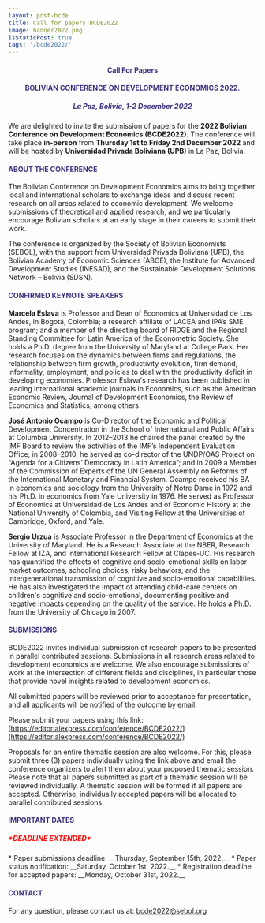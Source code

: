 ```yaml
---
layout: post-bcde
title: Call for papers BCDE2022
image: banner2022.png
isStaticPost: true
tags: '/bcde2022/'
---
```


<center><h4 style="color:#3C327C;"> <b>Call For Papers</b> </h4></center>
<center><h4 style="color:#3C327C;"> <b>BOLIVIAN CONFERENCE ON DEVELOPMENT ECONOMICS 2022.</b></h4></center>
<center><h5 style="color:#3C327C;"> La Paz, Bolivia, 1-2 December 2022</h5></center>

We are delighted to invite the submission of papers for the __2022 Bolivian Conference on Development Economics (BCDE2022)__. The conference will take place **in-person** from **Thursday 1st to Friday 2nd December 2022** and will be hosted by **Universidad Privada Boliviana (UPB)** in La Paz, Bolivia. 


<h4 style="color:#3C327C;"> ABOUT THE CONFERENCE</h4>

The Bolivian Conference on Development Economics aims to bring together local and international scholars to exchange ideas and discuss recent research on all areas related to economic development. We welcome submissions of theoretical and applied research, and we particularly encourage Bolivian scholars at an early stage in their careers to submit their work.

The conference is organized by the Society of Bolivian Economists (SEBOL), with the support from Universidad Privada Boliviana (UPB), the Bolivian Academy of Economic Sciences (ABCE), the Institute for Advanced Development Studies (INESAD), and the Sustainable Development Solutions Network – Bolivia (SDSN). 

<h4 style="color:#3C327C;"> CONFIRMED KEYNOTE SPEAKERS</h4>

__Marcela Eslava__ is Professor and Dean of Economics at Universidad de Los Andes, in Bogotá, Colombia; a research affiliate of LACEA and IPA’s SME program; and a member of the directing board of RIDGE and the Regional Standing Committee for Latin America of the Econometric Society. She holds a Ph.D. degree from the University of Maryland at College Park. Her research focuses on the dynamics between firms and regulations, the relationship between firm growth, productivity evolution, firm demand, informality, employment, and policies to deal with the productivity deficit in developing economies. Professor Eslava's research has been published in leading international academic journals in Economics, such as the American Economic Review, Journal of Development Economics, the Review of Economics and Statistics, among others.

__José Antonio Ocampo__ is Co-Director of the Economic and Political Development Concentration in the School of International and Public Affairs at Columbia University. In 2012–2013 he chaired the panel created by the IMF Board to review the activities of the IMF’s Independent Evaluation Office; in 2008–2010, he served as co-director of the UNDP/OAS Project on “Agenda for a Citizens’ Democracy in Latin America”; and in 2009 a Member of the Commission of Experts of the UN General Assembly on Reforms of the International Monetary and Financial System. Ocampo received his BA in economics and sociology from the University of Notre Dame in 1972 and his Ph.D. in economics from Yale University in 1976. He served as Professor of Economics at Universidad de Los Andes and of Economic History at the National University of Colombia, and Visiting Fellow at the Universities of Cambridge, Oxford, and Yale. 

__Sergio Urzua__ is Associate Professor in the Department of Economics at the University of Maryland. He is a Research Associate at the NBER, Research Fellow at IZA, and International Research Fellow at Clapes-UC. His research has quantified the effects of cognitive and socio-emotional skills on labor market outcomes, schooling choices, risky behaviors, and the intergenerational transmission of cognitive and socio-emotional capabilities. He has also investigated the impact of attending child-care centers on children's cognitive and socio-emotional, documenting positive and negative impacts depending on the quality of the service. He holds a Ph.D. from the University of Chicago in 2007.

<h4 style="color:#3C327C;"> SUBMISSIONS</h4>

BCDE2022 invites individual submission of research papers to be presented in parallel contributed sessions. Submissions in all research areas related to development economics are welcome. We also encourage submissions of work at the intersection of different fields and disciplines, in particular those that provide novel insights related to development economics.

All submitted papers will be reviewed prior to acceptance for presentation, and all applicants will be notified of the outcome by email.

Please submit your papers using this link: [https://editorialexpress.com/conference/BCDE2022/](https://editorialexpress.com/conference/BCDE2022/)

Proposals for an entire thematic session are also welcome. For this, please submit three (3) papers individually using the link above and email the conference organizers to alert them about your proposed thematic session. Please note that all papers submitted as part of a thematic session will be reviewed individually. A thematic session will be formed if all papers are accepted. Otherwise, individually accepted papers will be allocated to parallel contributed sessions.

<h4 style="color:#3C327C;"> IMPORTANT DATES</h4>
<h5 style="color:#FF0000;"> *DEADLINE EXTENDED*</h5>
* Paper submissions deadline: __Thursday, September 15th,  2022.__
* Paper status notification: __Saturday, October 1st, 2022.__
* Registration deadline for accepted papers: __Monday, October 31st, 2022.__

<h4 style="color:#3C327C;"> CONTACT</h4>

For any question, please contact us at: [bcde2022@sebol.org](mailto:bcde2022@sebol.org)
